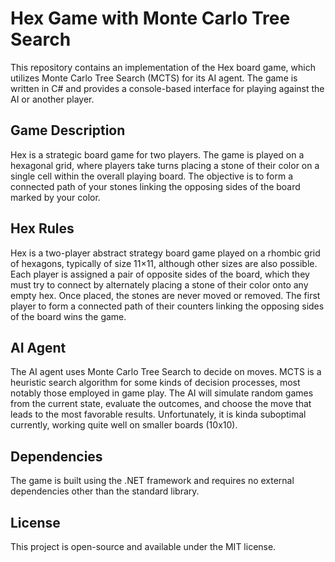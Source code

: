 # Hex Game with Monte Carlo Tree Search

This repository contains an implementation of the Hex board game, which utilizes Monte Carlo Tree Search (MCTS) for its AI agent. The game is written in C# and provides a console-based interface for playing against the AI or another player.

## Game Description

Hex is a strategic board game for two players. The game is played on a hexagonal grid, where players take turns placing a stone of their color on a single cell within the overall playing board. The objective is to form a connected path of your stones linking the opposing sides of the board marked by your color.

## Hex Rules
Hex is a two-player abstract strategy board game played on a rhombic grid of hexagons, typically of size 11×11, although other sizes are also possible. Each player is assigned a pair of opposite sides of the board, which they must try to connect by alternately placing a stone of their color onto any empty hex. Once placed, the stones are never moved or removed. The first player to form a connected path of their counters linking the opposing sides of the board wins the game.

## AI Agent

The AI agent uses Monte Carlo Tree Search to decide on moves. MCTS is a heuristic search algorithm for some kinds of decision processes, most notably those employed in game play. The AI will simulate random games from the current state, evaluate the outcomes, and choose the move that leads to the most favorable results. Unfortunately, it is kinda suboptimal currently, working quite well on smaller boards (10x10).

## Dependencies

The game is built using the .NET framework and requires no external dependencies other than the standard library.

## License

This project is open-source and available under the MIT license.

